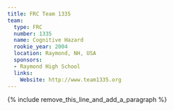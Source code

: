 ```yaml
---
title: FRC Team 1335
team:
  type: FRC
  number: 1335
  name: Cognitive Hazard
  rookie_year: 2004
  location: Raymond, NH, USA
  sponsors:
  - Raymond High School
  links:
    Website: http://www.team1335.org
---
```


{% include remove_this_line_and_add_a_paragraph %}